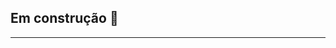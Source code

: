 ## Em construção 🚧
---
<!-- # WebServices-SpringBoot-JPA

![spring-boot](https://user-images.githubusercontent.com/19534807/82755512-54be9a00-9daa-11ea-8e76-5190e0a0074d.png)

## Projero web service com Spring boot, JPA e Banco de dados SQL

Web service criado com as tecnologias java, spring boot, JPA em conjunto com banco de dados relacional SQL,
a aplicação se encontra disponivel do heroku.


## Aplicação disponivel em:

https://ifoodclone-api.herokuapp.com/

## É possível utilizar qualquer ferramenta de requisições HTTP para testar o serviço.

EX: https://reqbin.com/

## Serviços disponíveis

##  USER:
#### [GET]    https://ifoodclone-api.herokuapp.com//users
#### [GET]    https://ifoodclone-api.herokuapp.com//users/id
#### [POST]   https://ifoodclone-api.herokuapp.com//users
	{
	"name": "Maria sales",
	"email": "msales@gmail.com",
	"phone": "9775979797",
	"password": 123456
	 }
#### [PUT]    https://ifoodclone-api.herokuapp.com//users/id
	{
	"name": "Bob",
	"email": "bob@gmail.com",
	"phone": "9775979797"
         }
#### [DELETE] https://ifoodclone-api.herokuapp.com/users/id

## PRODUCT:
#### [GET]    https://ifoodclone-api.herokuapp.com//products
#### [GET]    https://ifoodclone-api.herokuapp.com//products/id

## CATEGORY:
#### [GET]    https://ifoodclone-api.herokuapp.com//categories
#### [GET]    https://ifoodclone-api.herokuapp.com//categories/id

## ORDER:
#### [GET]    https://ifoodclone-api.herokuapp.com//orders
#### [GET]    https://ifoodclone-api.herokuapp.com//orders/id

## MODELO DE DOMÍNIO

![Domain model](https://user-images.githubusercontent.com/19534807/82755495-3ce71600-9daa-11ea-8641-d01bfcaf1720.png)

## MODELO DE INSTÂNCIA

![Domain Instance](https://user-images.githubusercontent.com/19534807/82755481-280a8280-9daa-11ea-9be0-44ce2affc36b.png)
 -->
